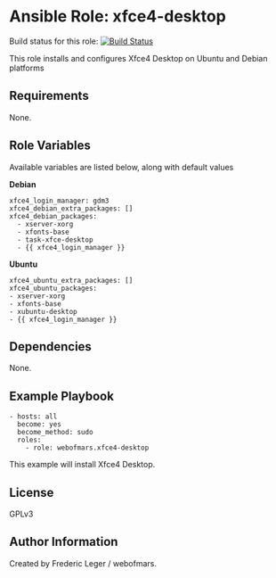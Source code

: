 Ansible Role: xfce4-desktop
=====================

Build status for this role: [![Build Status](https://travis-ci.org/webofmars/ansible-xfce4-desktop.svg?branch=master)](https://travis-ci.org/webofmars/ansible-xfce4-desktop.svg?branch=master)


This role installs and configures Xfce4 Desktop on Ubuntu and Debian platforms

Requirements
------------

None.

Role Variables
--------------

Available variables are listed below, along with default values

**Debian**

```
xfce4_login_manager: gdm3
xfce4_debian_extra_packages: []
xfce4_debian_packages:
  - xserver-xorg
  - xfonts-base
  - task-xfce-desktop
  - {{ xfce4_login_manager }}
```

**Ubuntu**

```
xfce4_ubuntu_extra_packages: []
xfce4_ubuntu_packages:
- xserver-xorg
- xfonts-base
- xubuntu-desktop
- {{ xfce4_login_manager }}
```

Dependencies
------------

None.

Example Playbook
----------------
```
- hosts: all
  become: yes
  become_method: sudo
  roles:
    - role: webofmars.xfce4-desktop
```
This example will install Xfce4 Desktop.


License
-------

GPLv3


Author Information
------------------

Created by Frederic Leger / webofmars.
